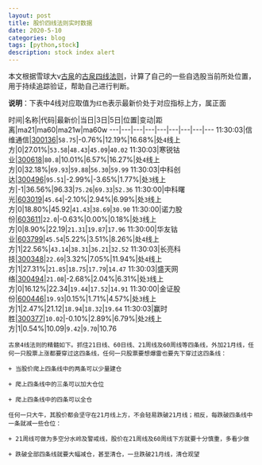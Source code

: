 ```yaml
---
layout: post
title: 股价四线法则实时数据
date: 2020-5-10
categories: blog
tags: [python,stock]
description: stock index alert
---
```



本文根据雪球大v[古泉](https://xueqiu.com/u/7148646888)的[古泉四线法则](https://xueqiu.com/7148646888/130498192)，计算了自己的一些自选股当前所处位置，用于持续追踪验证，帮助自己进行判断。

**说明**：下表中4线对应取值为`红色`表示最新价处于对应指标上方，属正面

时间|名称|代码|最新价|当日|3日|5日|位置|变动|距离|ma21|ma60|ma21w|ma60w
---|---|---|---|---|---|---|---|---
11:30:03|信维通信|[300136](https://xueqiu.com/S/SZ300136)|`58.75`|-0.76%|12.19%|16.68%|处`4`线上方|0|27.01%|`53.58`|`48.43`|`45.09`|`40.02`
11:30:03|寒锐钴业|[300618](https://xueqiu.com/S/SZ300618)|`80.8`|10.01%|6.57%|16.27%|处`4`线上方|0|32.18%|`69.93`|`59.88`|`56.30`|`59.99`
11:30:03|中科创达|[300496](https://xueqiu.com/S/SZ300496)|`95.51`|-2.99%|-3.65%|1.77%|处`3`线上方|-1|36.56%|96.33|`75.26`|`69.33`|`52.36`
11:30:00|中科曙光|[603019](https://xueqiu.com/S/SH603019)|`45.64`|-2.10%|2.94%|6.99%|处`3`线上方|0|18.80%|45.92|`41.43`|`38.69`|`30.90`
11:30:00|诺力股份|[603611](https://xueqiu.com/S/SH603611)|`22.0`|-0.63%|0.00%|0.18%|处`3`线上方|0|8.90%|22.19|`21.31`|`19.87`|`17.96`
11:30:00|华友钴业|[603799](https://xueqiu.com/S/SH603799)|`45.54`|5.22%|3.51%|8.26%|处`4`线上方|1|22.56%|`43.14`|`38.31`|`36.21`|`32.52`
11:30:03|长亮科技|[300348](https://xueqiu.com/S/SZ300348)|`22.69`|3.32%|7.05%|11.94%|处`4`线上方|1|27.31%|`21.85`|`18.75`|`17.79`|`14.47`
11:30:03|盛天网络|[300494](https://xueqiu.com/S/SZ300494)|`21.08`|-2.68%|2.04%|6.31%|处`3`线上方|0|16.12%|22.34|`19.44`|`17.52`|`14.91`
11:30:00|金证股份|[600446](https://xueqiu.com/S/SH600446)|`19.93`|0.15%|1.71%|4.57%|处`3`线上方|1|2.47%|21.12|`18.94`|`18.32`|`19.64`
11:30:03|赢时胜|[300377](https://xueqiu.com/S/SZ300377)|`10.02`|-0.10%|2.89%|6.79%|处`2`线上方|1|0.54%|10.09|`9.42`|`9.70`|10.76

```
古泉4线法则的精髓如下。抓住21日线、60日线、21周线及60周线等四条线，外加21月线，任何一只股票上涨都要穿过这四条线，任何一只股票要想爆雷也要先下穿过这四条线：

+ 当股价爬上四条线中的两条可以少量建仓

+ 爬上四条线中的三条可以加大仓位

+ 爬上四条线中的四条可以全仓

任何一只大牛，其股价都会坚守在21月线上方，不会轻易跌破21月线；相反，每跌破四条线中一条就减一些仓位：

+ 21周线可做为多空分水岭及警戒线，股价在21周线及60周线下方就要十分慎重，多看少做

+ 跌破全部四条线就要大幅减仓，甚至清仓，一旦跌破21月线，清仓观望
```